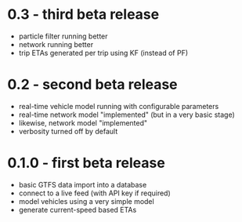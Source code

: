# 0.3 - third beta release

- particle filter running better
- network running better
- trip ETAs generated per trip using KF (instead of PF)


# 0.2 - second beta release

- real-time vehicle model running with configurable parameters
- real-time network model "implemented" (but in a very basic stage)
- likewise, network model "implemented"
- verbosity turned off by default


# 0.1.0 - first beta release

- basic GTFS data import into a database
- connect to a live feed (with API key if required)
- model vehicles using a very simple model
- generate current-speed based ETAs
